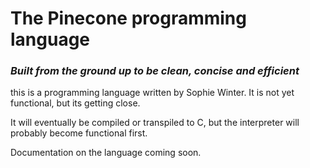# The Pinecone programming language
### _Built from the ground up to be clean, concise and efficient_

this is a programming language written by Sophie Winter. It is not yet functional, but its getting close.

It will eventually be compiled or transpiled to C, but the interpreter will probably become functional first.

Documentation on the language coming soon.
